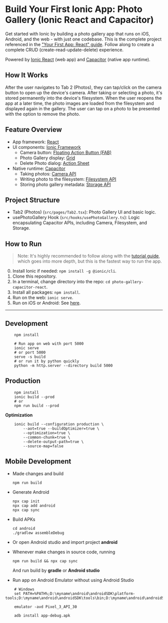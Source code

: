 # Build Your First Ionic App: Photo Gallery (Ionic React and Capacitor)

Get started with Ionic by building a photo gallery app that runs on iOS, Android, and the web - with just one codebase. This is the complete project referenced in the ["Your First App: React" guide](https://ionicframework.com/docs/react/your-first-app). Follow along to create a complete CRUD (create-read-update-delete) experience.

Powered by [Ionic React](https://ionicframework.com/docs/react) (web app) and [Capacitor](https://capacitor.ionicframework.com) (native app runtime).

## How It Works

After the user navigates to Tab 2 (Photos), they can tap/click on the camera button to open up the device's camera. After taking or selecting a photo, it's stored permanently into the device's filesystem. When the user reopens the app at a later time, the photo images are loaded from the filesystem and displayed again in the gallery. The user can tap on a photo to be presented with the option to remove the photo.

## Feature Overview
* App framework: [React](https://reactjs.org/)
* UI components: [Ionic Framework](https://ionicframework.com/docs/components)
  * Camera button: [Floating Action Button (FAB)](https://ionicframework.com/docs/api/fab)
  * Photo Gallery display: [Grid](https://ionicframework.com/docs/api/grid)
  * Delete Photo dialog: [Action Sheet](https://ionicframework.com/docs/api/action-sheet)
* Native runtime: [Capacitor](https://capacitor.ionicframework.com)
  * Taking photos: [Camera API](https://capacitor.ionicframework.com/docs/apis/camera)
  * Writing photo to the filesystem: [Filesystem API](https://capacitor.ionicframework.com/docs/apis/filesystem)
  * Storing photo gallery metadata: [Storage API](https://capacitor.ionicframework.com/docs/apis/storage)

## Project Structure
* Tab2 (Photos) (`src/pages/Tab2.tsx`): Photo Gallery UI and basic logic.
* usePhotoGallery Hook (`src/hooks/usePhotoGallery.ts`): Logic encapsulating Capacitor APIs, including Camera, Filesystem, and Storage.

## How to Run

> Note: It's highly recommended to follow along with the [tutorial guide](https://ionicframework.com/docs/react/your-first-app), which goes into more depth, but this is the fastest way to run the app.

0) Install Ionic if needed: `npm install -g @ionic/cli`.
1) Clone this repository.
2) In a terminal, change directory into the repo: `cd photo-gallery-capacitor-react`.
3) Install all packages: `npm install`.
4) Run on the web: `ionic serve`.
5) Run on iOS or Android: See [here](https://ionicframework.com/docs/building/running).



---

## Development

```
    npm install

    # Run app on web with port 5000
    ionic serve
    # or port 5000
    serve -s build
    # or run it by python quickly
    python -m http.server --directory build 5000
```

## Production

```
    npm install
    ionic build --prod
    # or
    npm run build --prod
```
__Optimization__
```
    ionic build --configuration production \
        --aot=true --buildOptimizer=true \
        --optimization=true \
        --common-chunk=true \
        --delete-output-path=true \
        --source-map=false
```

## Mobile Development

- Made changes and build
    ```
    npm run build
    ```

- Generate Android
    ```
    npx cap init
    npx cap add android
    npx cap sync
    ```

- Build APKs
    ```
    cd android
    ./gradlew assembleDebug
    ```

- Or open Android studio and import project __android__

- Whenever make changes in source code, running

    ```
    npm run build && npx cap sync
    ```
    And run build by __gradle__ or __Android studio__


- Run app on Android Emulator without using Android Studio

```
    # Windows
    set PATH=%PATH%;D:\myname\android\androidSDK\platform-tools;D:\myname\android\androidSDK\tools\bin;D:\myname\android\androidSDK\emulator

    emulator -avd Pixel_3_API_30

    adb install app-debug.apk
```
